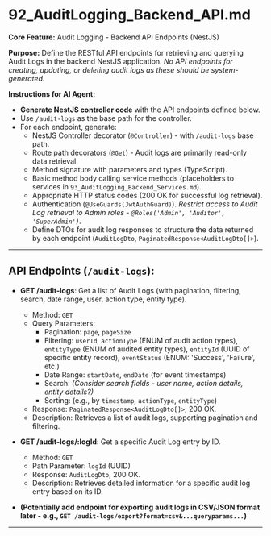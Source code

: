 # 92_AuditLogging_Backend_API.md

**Core Feature:** Audit Logging - Backend API Endpoints (NestJS)

**Purpose:** Define the RESTful API endpoints for retrieving and querying Audit Logs in the backend NestJS application.  *No API endpoints for creating, updating, or deleting audit logs as these should be system-generated.*

**Instructions for AI Agent:**

*   **Generate NestJS controller code** with the API endpoints defined below.
*   Use `/audit-logs` as the base path for the controller.
*   For each endpoint, generate:
    *   NestJS Controller decorator (`@Controller`) - with `/audit-logs` base path.
    *   Route path decorators (`@Get`) - Audit logs are primarily read-only data retrieval.
    *   Method signature with parameters and types (TypeScript).
    *   Basic method body calling service methods (placeholders to services in `93_AuditLogging_Backend_Services.md`).
    *   Appropriate HTTP status codes (200 OK for successful log retrieval).
    *   Authentication (`@UseGuards(JwtAuthGuard)`).  *Restrict access to Audit Log retrieval to Admin roles - `@Roles('Admin', 'Auditor', 'SuperAdmin')`.*
    *   Define DTOs for audit log responses to structure the data returned by each endpoint (`AuditLogDto`, `PaginatedResponse<AuditLogDto[]>`).

---

## API Endpoints (`/audit-logs`):

*   **GET /audit-logs**: Get a list of Audit Logs (with pagination, filtering, search, date range, user, action type, entity type).
    *   Method: `GET`
    *   Query Parameters:
        *   Pagination: `page`, `pageSize`
        *   Filtering: `userId`, `actionType` (ENUM of audit action types), `entityType` (ENUM of audited entity types), `entityId` (UUID of specific entity record), `eventStatus` (ENUM: 'Success', 'Failure', etc.)
        *   Date Range: `startDate`, `endDate` (for event timestamps)
        *   Search: *(Consider search fields - user name, action details, entity details?)*
        *   Sorting: (e.g., by `timestamp`, `actionType`, `entityType`)
    *   Response: `PaginatedResponse<AuditLogDto[]>`, 200 OK.
    *   Description: Retrieves a list of audit logs, supporting pagination and filtering.

*   **GET /audit-logs/:logId**: Get a specific Audit Log entry by ID.
    *   Method: `GET`
    *   Path Parameter: `logId` (UUID)
    *   Response: `AuditLogDto`, 200 OK.
    *   Description: Retrieves detailed information for a specific audit log entry based on its ID.

*   **(Potentially add endpoint for exporting audit logs in CSV/JSON format later - e.g., `GET /audit-logs/export?format=csv&...queryparams...`)**

---